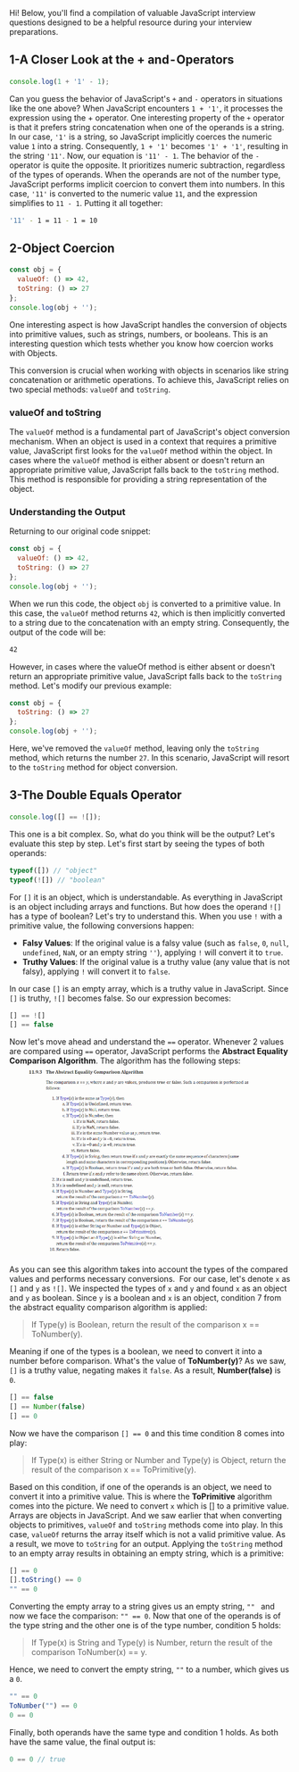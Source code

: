 Hi! Below, you'll find a compilation of valuable JavaScript interview questions designed to be a helpful resource during your interview preparations.

## 1-A Closer Look at the + and - Operators
```js
console.log(1 + '1' - 1);
```

Can you guess the behavior of JavaScript's `+` and `-` operators in situations like the one above?
When JavaScript encounters `1 + '1'`, it processes the expression using the + operator. One interesting property of the `+` operator is that it prefers string concatenation when one of the operands is a string. In our case, `'1'` is a string, so JavaScript implicitly coerces the numeric value `1` into a string. Consequently, `1 + '1'` becomes `'1' + '1'`, resulting in the string `'11'`.
Now, our equation is `'11' - 1`. The behavior of the `-` operator is quite the opposite. It prioritizes numeric subtraction, regardless of the types of operands. When the operands are not of the number type, JavaScript performs implicit coercion to convert them into numbers. In this case, `'11'` is converted to the numeric value `11`, and the expression simplifies to `11 - 1`.
Putting it all together:
```bash
'11' - 1 = 11 - 1 = 10
```
## 2-Object Coercion
```js
const obj = {
  valueOf: () => 42,
  toString: () => 27
};
console.log(obj + '');
```

One interesting aspect is how JavaScript handles the conversion of objects into primitive values, such as strings, numbers, or booleans. This is an interesting question which tests whether you know how coercion works with Objects.

This conversion is crucial when working with objects in scenarios like string concatenation or arithmetic operations. To achieve this, JavaScript relies on two special methods: `valueOf` and `toString`.

### valueOf and toString

The `valueOf` method is a fundamental part of JavaScript's object conversion mechanism. When an object is used in a context that requires a primitive value, JavaScript first looks for the `valueOf` method within the object. In cases where the `valueOf` method is either absent or doesn't return an appropriate primitive value, JavaScript falls back to the `toString` method. This method is responsible for providing a string representation of the object.

### Understanding the Output
Returning to our original code snippet:
```js
const obj = {
  valueOf: () => 42,
  toString: () => 27
};
console.log(obj + '');
```
When we run this code, the object `obj` is converted to a primitive value. In this case, the `valueOf` method returns `42`, which is then implicitly converted to a string due to the concatenation with an empty string. Consequently, the output of the code will be:
```bash
42
```
However, in cases where the valueOf method is either absent or doesn't return an appropriate primitive value, JavaScript falls back to the `toString` method. Let's modify our previous example:
```js
const obj = {
  toString: () => 27
};
console.log(obj + '');
```
Here, we've removed the `valueOf` method, leaving only the `toString` method, which returns the number `27`. In this scenario, JavaScript will resort to the `toString` method for object conversion.

## 3-The Double Equals Operator
```js
console.log([] == ![]);
```

This one is a bit complex. So, what do you think will be the output? Let's evaluate this step by step. Let's first start by seeing the types of both operands:
```js
typeof([]) // "object"
typeof(![]) // "boolean"
```

For `[]` it is an object, which is understandable. As everything in JavaScript is an object including arrays and functions. But how does the operand `![]` has a type of boolean? Let's try to understand this. When you use `!` with a primitive value, the following conversions happen:
- **Falsy Values**: If the original value is a falsy value (such as `false`, `0`, `null`, `undefined`, `NaN`, or an empty string `''`), applying `!` will convert it to `true`.
- **Truthy Values**: If the original value is a truthy value (any value that is not falsy), applying `!` will convert it to `false`.

In our case `[]` is an empty array, which is a truthy value in JavaScript. Since `[]` is truthy, `![]` becomes false. So our expression becomes:

```js
[] == ![]
[] == false
```

Now let's move ahead and understand the `==` operator. Whenever 2 values are compared using `==` operator, JavaScript performs the **Abstract Equality Comparison Algorithm**. The algorithm has the following steps:
![Abstract Equality Comparison Algorithm](/images/abstractEquality.png "Abstract Equality Comparison Algorithm")

As you can see this algorithm takes into account the types of the compared values and performs necessary conversions. 
For our case, let's denote `x` as `[]` and `y` as `![]`. We inspected the types of `x` and `y` and found `x` as an object and `y` as boolean. Since `y` is a boolean and `x` is an object, condition 7 from the abstract equality comparison algorithm is applied:
> If Type(y) is Boolean, return the result of the comparison x == ToNumber(y).

Meaning if one of the types is a boolean, we need to convert it into a number before comparison. What's the value of **ToNumber(y)**? As we saw, `[]` is a truthy value, negating makes it `false`. As a result, **Number(false)** is `0`. 
```js
[] == false
[] == Number(false)
[] == 0
```

Now we have the comparison `[] == 0` and this time condition 8 comes into play:
> If Type(x) is either String or Number and Type(y) is Object, return the result of the comparison x == ToPrimitive(y).

Based on this condition, if one of the operands is an object, we need to convert it into a primitive value. This is where the **ToPrimitive** algorithm comes into the picture. We need to convert `x` which is [] to a primitive value. Arrays are objects in JavaScript. And we saw earlier that when converting objects to primitives, `valueOf` and `toString` methods come into play. In this case, `valueOf` returns the array itself which is not a valid primitive value. As a result, we move to `toString` for an output. Applying the `toString` method to an empty array results in obtaining an empty string, which is a primitive:
```js
[] == 0
[].toString() == 0
"" == 0
```

Converting the empty array to a string gives us an empty string, `"" ` and now we face the comparison: `"" == 0`.
Now that one of the operands is of the type string and the other one is of the type number,  condition 5 holds:
> If Type(x) is String and Type(y) is Number, return the result of the comparison ToNumber(x) == y.

Hence, we need to convert the empty string, `""` to a number, which gives us a `0`.

```js
"" == 0
ToNumber("") == 0
0 == 0
```

Finally, both operands have the same type and condition 1 holds. As both have the same value, the final output is: 
```js
0 == 0 // true
```
